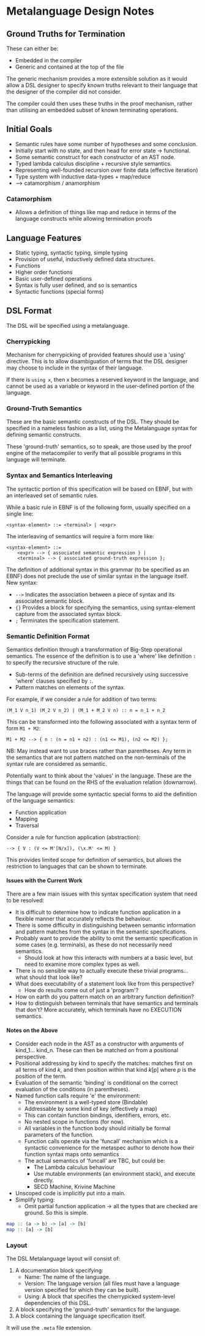 # Metalanguage Design Notes

## Ground Truths for Termination
These can either be:
- Embedded in the compiler 
- Generic and contained at the top of the file 

The generic mechanism provides a more extensible solution as it would allow a
DSL designer to specify known truths relevant to their language that the
designer of the compiler did not consider.

The compiler could then uses these truths in the proof mechanism, rather than
utilising an embedded subset of known terminating operations.

## Initial Goals
- Semantic rules have some number of hypotheses and some conclusion.
- Initially start with no state, and then head for error state -> functional.
- Some semantic construct for each constructor of an AST node. 
- Typed lambda calculus discipline + recursive style semantics.
- Representing well-founded recursion over finite data (effective iteration)
- Type system with inductive data-types + map/reduce 
- --> catamorphism / anamorphism

### Catamorphism
- Allows a definition of things like map and reduce in terms of the language 
constructs while allowing termination proofs

## Language Features
- Static typing, syntactic typing, simple typing
- Provision of useful, inductively defined data structures.
- Functions 
- Higher order functions
- Basic user-defined operations
- Syntax is fully user defined, and so is semantics
- Syntactic functions (special forms)

## DSL Format
The DSL will be specified using a metalanguage.

### Cherrypicking
Mechanism for cherrypicking of provided features should use a 'using' directive.
This is to allow disambiguation of terms that the DSL designer may choose to 
include in the syntax of their language.

If there is `using x`, then x becomes a reserved keyword in the language, and 
cannot be used as a variable or keyword in the user-defined portion of the
language.

### Ground-Truth Semantics
These are the basic semantic constructs of the DSL. They should be specified in
a nameless fashion as a list, using the Metalanguage syntax for defining 
semantic constructs. 

These 'ground-truth' semantics, so to speak, are those used by the proof engine
of the metacompiler to verify that all possible programs in this language will
terminate.

### Syntax and Semantics Interleaving
The syntactic portion of this specification will be based on EBNF, but with an
interleaved set of semantic rules. 

While a basic rule in EBNF is of the following form, usually specified on a
single line:

```
<syntax-element> ::= <terminal> | <expr> 
```

The interleaving of semantics will require a form more like:

```
<syntax-element> ::= 
    <expr> --> { associated semantic expression } | 
    <terminal> --> { associated ground-truth expression };
```

The definition of additional syntax in this grammar (to be specified as an EBNF)
does not preclude the use of similar syntax in the language itself. New syntax:

- `-->` Indicates the association between a piece of syntax and its associated
    semantic block.
- `{}` Provides a block for specifying the semantics, using syntax-element 
    capture from the associated syntax block.
- `;` Terminates the specification statement.

### Semantic Definition Format
Semantics definition through a transformation of Big-Step operational semantics.
The essence of the definition is to use a 'where' like definition `:` to 
specify the recursive structure of the rule.

- Sub-terms of the definition are defined recursively using successive 'where'
    clauses specified by `:`.
- Pattern matches on elements of the syntax. 

For example, if we consider a rule for addition of two terms:

```
(M_1 V n_1) (M_2 V n_2) | (M_1 + M_2 V n) :: n = n_1 + n_2
```

This can be transformed into the following associated with a syntax term of form
`M1 + M2`:

```
M1 + M2 --> { n : (n = n1 + n2) : (n1 <= M1), (n2 <= M2) };
```

NB: May instead want to use braces rather than parentheses.
Any term in the semantics that are not pattern matched on the non-terminals of 
the syntax rule are considered as semantic.

Potentially want to think about the 'values' in the language. These are the
things that can be found on the RHS of the evaluation relation (downarrow). 

The language will provide some syntactic special forms to aid the definition of
the language semantics:

- Function application
- Mapping
- Traversal

Consider a rule for function application (abstraction):

```
--> { V : (V <= M'[N/x]), (\x.M' <= M) }
```

This provides limited scope for definition of semantics, but allows the
restriction to languages that can be shown to terminate. 

#### Issues with the Current Work
There are a few main issues with this syntax specification system that need to 
be resolved:

- It is difficult to determine how to indicate function application in a 
    flexible manner that accurately reflects the behaviour.
- There is some difficulty in distinguishing between semantic information and 
    pattern matches from the syntax in the semantic specifications.
- Probably want to provide the ability to omit the semantic specification in  
    some cases (e.g. terminals), as these do not necessarily need semantics.
    + Should look at how this interacts with numbers at a basic level, but need 
        to examine more complex types as well.
- There is no sensible way to actually execute these trivial programs... what 
    should that look like? 
- What does executability of a statement look like from this perspective? 
    + How do results come out of just a 'program'? 
- How on earth do you pattern match on an arbitrary function definition? 
- How to distinguish between terminals that have semantics and terminals that 
    don't? More accurately, which terminals have no EXECUTION semantics.

#### Notes on the Above
- Consider each node in the AST as a constructor with arguments of kind_1...
    kind_n. These can then be matched on from a positional perspective. 
- Positional addressing by kind to specify the matches: matches first on all 
    terms of kind $k$, and then position within that kind $k$[p] where $p$ is 
    the position of the term.
- Evaluation of the semantic 'binding' is conditional on the correct evaluation 
    of the conditions (in parentheses).
- Named function calls require 'e' the environment:
    + The environment is a well-typed store (Bindable)
    + Addressable by some kind of key (effectively a map)
    + This can contain function bindings, identifiers, errors, etc. 
    + No nested scope in functions (for now).
    + All variables in the function body should initially be formal parameters
        of the function. 
    + Function calls operate via the 'funcall' mechanism which is a syntactic
        convenience for the metaspec author to denote how their function syntax
        maps onto semantics
    + The actual semantics of 'funcall' are TBC, but could be:
        * The Lambda calculus behaviour
        * Use mutable environments (an environment stack), and execute directly.
        * SECD Machine, Krivine Machine
- Unscoped code is implicitly put into a main.
- Simplify typing:
    + Omit partial function application -> all the types that are checked are
        ground. So this is simple. 

```haskell
map :: (a -> b) -> [a] -> [b]
map :: [a] -> [b]
```

### Layout
The DSL Metalanguage layout will consist of:

1. A documentation block specifying:
    - Name: The name of the language.   
    - Version: The language version (all files must have a language version
    specified for which they can be built).
    - Using: A block that specifies the cherrypicked system-level dependencies
    of this DSL.
2. A block specifying the 'ground-truth' semantics for the language. 
3. A block containing the language specification itself.

It will use the `.meta` file extension. 
